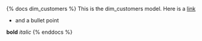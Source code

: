 {% docs dim_customers %}
This is the dim_customers model.
Here is a [link](google.com)
* and a bullet point

**bold** _italic_
{% enddocs %}